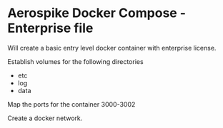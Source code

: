 # Aerospike Docker Compose - Enterprise file

Will create a basic entry level docker container with enterprise license.

Establish volumes for the following directories

- etc
- log
- data

Map the ports for the container 3000-3002

Create a docker network.
